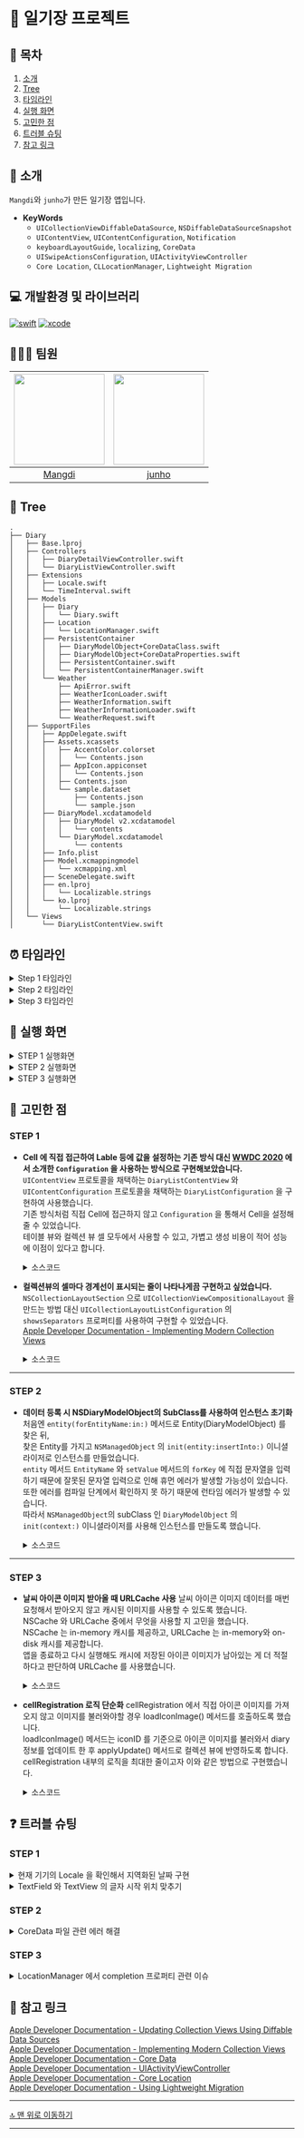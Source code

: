 # 📒 일기장 프로젝트

## 📖 목차
1. [소개](#-소개)
2. [Tree](#-tree)
3. [타임라인](#-타임라인)
4. [실행 화면](#-실행-화면)
5. [고민한 점](#-고민한-점)
6. [트러블 슈팅](#-트러블-슈팅)
7. [참고 링크](#-참고-링크)

## 🌱 소개

`Mangdi`와 `junho`가 만든 일기장 앱입니다.
- **KeyWords**
  - `UICollectionViewDiffableDataSource`, `NSDiffableDataSourceSnapshot`
  - `UIContentView`, `UIContentConfiguration`, `Notification`
  - `keyboardLayoutGuide`, `localizing`, `CoreData`
  - `UISwipeActionsConfiguration`, `UIActivityViewController`
  - `Core Location`, `CLLocationManager`, `Lightweight Migration`

## 💻 개발환경 및 라이브러리
[![swift](https://img.shields.io/badge/swift-5.6-orange)]()
[![xcode](https://img.shields.io/badge/Xcode-13.4.1-blue)]()

## 🧑🏻‍💻 팀원
|<img src="https://avatars.githubusercontent.com/u/49121469" width=160>|<img src="https://camo.githubusercontent.com/a482a55a5f5456520d73f6c2debdd13375430060d5d1613ca0c733853dedacc0/68747470733a2f2f692e696d6775722e636f6d2f436558554f49642e706e67" width=160>|
|:--:|:--:|
|[Mangdi](https://github.com/MangDi-L)|[junho](https://github.com/junho15)|

## 🌲 Tree

```
.
├── Diary
│   ├── Base.lproj
│   ├── Controllers
│   │   ├── DiaryDetailViewController.swift
│   │   └── DiaryListViewController.swift
│   ├── Extensions
│   │   ├── Locale.swift
│   │   └── TimeInterval.swift
│   ├── Models
│   │   ├── Diary
│   │   │   └── Diary.swift
│   │   ├── Location
│   │   │   └── LocationManager.swift
│   │   ├── PersistentContainer
│   │   │   ├── DiaryModelObject+CoreDataClass.swift
│   │   │   ├── DiaryModelObject+CoreDataProperties.swift
│   │   │   ├── PersistentContainer.swift
│   │   │   └── PersistentContainerManager.swift
│   │   └── Weather
│   │       ├── ApiError.swift
│   │       ├── WeatherIconLoader.swift
│   │       ├── WeatherInformation.swift
│   │       ├── WeatherInformationLoader.swift
│   │       └── WeatherRequest.swift
│   ├── SupportFiles
│   │   ├── AppDelegate.swift
│   │   ├── Assets.xcassets
│   │   │   ├── AccentColor.colorset
│   │   │   │   └── Contents.json
│   │   │   ├── AppIcon.appiconset
│   │   │   │   └── Contents.json
│   │   │   ├── Contents.json
│   │   │   └── sample.dataset
│   │   │       ├── Contents.json
│   │   │       └── sample.json
│   │   ├── DiaryModel.xcdatamodeld
│   │   │   ├── DiaryModel v2.xcdatamodel
│   │   │   │   └── contents
│   │   │   └── DiaryModel.xcdatamodel
│   │   │       └── contents
│   │   ├── Info.plist
│   │   ├── Model.xcmappingmodel
│   │   │   └── xcmapping.xml
│   │   ├── SceneDelegate.swift
│   │   ├── en.lproj
│   │   │   └── Localizable.strings
│   │   └── ko.lproj
│   │       └── Localizable.strings
│   └── Views
│       └── DiaryListContentView.swift
```
 
## ⏰ 타임라인

<details>
<summary>Step 1 타임라인</summary>
    
- **22/12/20**
    - SwiftLint 라이브러리 적용
    - MVC 파일 분리 및 Asset에 들어있는 json파일에 맞는 모델타입 구현

- **22/12/22**
    - 일기장 리스트 화면 구현 
        - 스토리보드 제거
        - CollectionView Layout, DataSource, Snapshot 구현
        - Custom ContnetView, ContentConfiguration 구현
    - 일기장 등록 화면구현
        - 키보드가 화면을 가리지 않도록 구현
        - NSLocalizedString 사용하여 구현
    
- **22/12/23**
    - 프로젝트 폴더 정리(Extensions, Models, Views, Controllers, SupportFiles)

</details>

<details>
<summary>Step 2 타임라인</summary>
    
- **22/12/26**
    - Mark 주석 추가
    - ContentConfiguration를 Custom ContnetView의 Nested Type으로 선언
    
- **22/12/27**
    - DiaryModel, NSMangedObject Subclass 구현
    - PersistentContainer, PersistentContainerManager 구현
    
    
- **22/12/29**
    - 일기 화면 이동 기능 구현
    - 자동 저장 기능 구현
    - 더보기 버튼 및 액션 시트로 공유/삭제 기능 구현
    - 스와이프로 공유/삭제 기능 구현

</details>

<details>
<summary>Step 3 타임라인</summary>
    
- **23/01/03**
    - 위치정보 관련 Location Manager 타입 구현
    - API 통신관련 NetworkManger 타입 구현
    
- **23/01/04**
    - NetworkManger 기능 분리 및 URLCache 추가
    - Diary 모델 및 CoreData DB의 속성에 날씨관련 프로퍼티2개 추가하고 새로운 버전 생성
    - cellRegistration 에서 contentConfiguration 에 이미지 할당해주는 기능 및 아이콘 이미지 로드 기능 추가
    - 날씨아이콘 이미지뷰 추가 및 세팅
    
- **23/01/05**
    - 새로운 일기를 작성할 때 현재 사용자의 위치를 기반으로 현재 날씨정보를 가져오는 기능 구현
    - 전체적인 컨벤션 통일

</details>


## 📱 실행 화면

<details>
    <summary>STEP 1 실행화면</summary>

|화면회전|지역화|
|:--:|:--:|
|![Simulator Screen Recording - iPhone 11 - 2022-12-23 at 14 39 10](https://user-images.githubusercontent.com/49121469/209278369-3e69e3c0-3700-49d8-8fde-8e36b2f0ddd8.gif)|![Simulator Screen Recording - iPhone 11 - 2022-12-23 at 14 52 03](https://user-images.githubusercontent.com/49121469/209279608-581b9718-6c32-4a87-a0a6-f654bbc4eb3c.gif)|
    
</details>

<details>
    <summary>STEP 2 실행화면</summary>

|키보드가 내려갈때 저장|백그라운드 진입할때 저장|이전화면으로 이동할때 저장|
|:--:|:--:|:--:|
|![number1](https://user-images.githubusercontent.com/49121469/210041455-6fae46dc-3d9f-4584-a850-1045dd0df8a1.gif)|![number2](https://user-images.githubusercontent.com/49121469/210041459-8832be13-1cb8-4e63-8a2f-2858198c16ed.gif)|![number3](https://user-images.githubusercontent.com/49121469/210041465-3598e1be-8d80-4c6d-b6b9-9fef13087094.gif)|
|더보기버튼으로 삭제|더보기버튼으로 공유|셀 스와이프삭제와 공유|
|![number4](https://user-images.githubusercontent.com/49121469/210041467-b96868d7-9d07-447d-bc47-44a668357d08.gif)|![number5](https://user-images.githubusercontent.com/49121469/210041470-eb4776c1-f7c2-4323-b886-192ddbfaad0d.gif)|![number6](https://user-images.githubusercontent.com/49121469/210041473-377dadd1-6853-4d3c-9909-a3778a173a41.gif)|
    
</details>

<details>
    <summary>STEP 3 실행화면</summary>
    
|(위치허가O)일기장생성|(위치허가X)일기장생성|
|:--:|:--:|
|![2번](https://i.imgur.com/Z60MvVe.gif)|![3번](https://i.imgur.com/k72znXm.gif)|

</details>

## 👀 고민한 점

### STEP 1

- **Cell 에 직접 접근하여 Lable 등에 값을 설정하는 기존 방식 대신 [WWDC 2020](https://developer.apple.com/videos/play/wwdc2020/10027/) 에서 소개한 `Configuration` 을 사용하는 방식으로 구현해보았습니다.**   
`UIContentView` 프로토콜을 채택하는 `DiaryListContentView` 와 `UIContentConfiguration` 프로토콜을 채택하는 `DiaryListConfiguration` 을 구현하여 사용했습니다.   
기존 방식처럼 직접 Cell에 접근하지 않고 `Configuration` 을 통해서 Cell을 설정해줄 수 있었습니다.   
테이블 뷰와 컬렉션 뷰 셀 모두에서 사용할 수 있고, 가볍고 생성 비용이 적어 성능에 이점이 있다고 합니다.

    <details>
    <summary>소스코드</summary>
    <div markdown="1">

    ```swift
        let cellRegistration = UICollectionView.CellRegistration<UICollectionViewListCell, Diary.ID> { [weak self] cell, _, itemIdentifier in
            var contentConfiguration = DiaryListConfiguration()
            guard let diary = self?.diary(diaryID: itemIdentifier) else {
                cell.contentConfiguration = contentConfiguration
                return
            }

            contentConfiguration.title = diary.title
            contentConfiguration.body = diary.body
            contentConfiguration.createdAt = diary.createdAt
            cell.contentConfiguration = contentConfiguration
            cell.accessories = [
                UICellAccessory.disclosureIndicator()
            ]
        }
    ```

    </div>
    </details>

- **컬렉션뷰의 셀마다 경계선이 표시되는 줄이 나타나게끔 구현하고 싶었습니다.**   
`NSCollectionLayoutSection` 으로 `UICollectionViewCompositionalLayout` 을 만드는 방법 대신 `UICollectionLayoutListConfiguration` 의 `showsSeparators` 프로퍼티를 사용하여 구현할 수 있었습니다.   
[Apple Developer Documentation - Implementing Modern Collection Views](https://developer.apple.com/documentation/uikit/views_and_controls/collection_views/implementing_modern_collection_views) 

    
    <details>
    <summary>소스코드</summary>
    <div markdown="1">

    ```swift
        // 기존 방식
        let itemSize = NSCollectionLayoutSize(widthDimension: .fractionalWidth(1.0),
                                              heightDimension: .fractionalHeight(1.0))
        let item = NSCollectionLayoutItem(layoutSize: itemSize)
        let groupSize = NSCollectionLayoutSize(widthDimension: .fractionalWidth(1.0),
                                               heightDimension: .estimated(75))
        let group = NSCollectionLayoutGroup.horizontal(layoutSize: groupSize,
                                                       subitem: item,
                                                       count: 1)
        let section = NSCollectionLayoutSection(group: group)
        let viewLayout = UICollectionViewCompositionalLayout(section: section)
    ```
    ```swift
        // 새로운 방식
        var config = UICollectionLayoutListConfiguration(appearance: .plain)
        config.showsSeparators = true
        let viewLayout = UICollectionViewCompositionalLayout.list(using: config)
    ```    

    </div>
    </details>    

---

### STEP 2

- **데이터 등록 시 NSDiaryModelObject의 SubClass를 사용하여 인스턴스 초기화**
    처음엔 `entity(forEntityName:in:)` 메서드로 Entity(DiaryModelObject) 를 찾은 뒤,  
찾은 Entity를 가지고 `NSManagedObject` 의 `init(entity:insertInto:)` 이니셜라이저로 인스턴스를 만들었습니다.  
`entity` 메서드 `EntityName` 와 `setValue` 메서드의 `forKey` 에 직접 문자열을 입력하기 때문에 잘못된 문자열 입력으로 인해 휴먼 에러가 발생할 가능성이 있습니다.  
또한 에러를 컴파일 단계에서 확인하지 못 하기 때문에 런타임 에러가 발생할 수 있습니다.  
따라서 `NSManagedObject`의 subClass 인 `DiaryModelObject` 의 `init(context:)` 이니셜라이저를 사용해 인스턴스를 만들도록 했습니다.
    
    <details>
    <summary>소스코드</summary>
    <div markdown="1">

    ```swift
        // 수정 전
        func insertDiary(_ diary: Diary) {
            guard let entity = NSEntityDescription.entity(forEntityName: "DiaryModelObject", 
                                                          in: persistentContainer.viewContext) else { return }
            let diaryModelObejct = NSManagedObject(entity: entity,
                                                   insertInto: persistentContainer.viewContext)
            diaryModelObejct.setValue(diary.id, forKey: "id")
            diaryModelObejct.setValue(diary.title, forKey: "title")
            diaryModelObejct.setValue(diary.body, forKey: "body")
            diaryModelObejct.setValue(diary.createdAt, forKey: "createdAt")
            persistentContainer.saveContext()
        }

        // 수정 후
        func insertDiary(_ diary: Diary) {
            let diaryModelObejct = DiaryModelObject(context: persistentContainer.viewContext)
            diaryModelObejct.id = diary.id
            diaryModelObejct.title = diary.title
            diaryModelObejct.body = diary.body
            diaryModelObejct.createdAt = diary.createdAt
            persistentContainer.saveContext()
        }
    ```

    </div>
    </details>
    
---
    
### STEP 3

- **날씨 아이콘 이미지 받아올 때 URLCache 사용**
날씨 아이콘 이미지 데이터를 매번 요청해서 받아오지 않고 캐시된 이미지를 사용할 수 있도록 했습니다.  
NSCache 와 URLCache 중에서 무엇을 사용할 지 고민을 했습니다.  
NSCache 는 in-memory 캐시를 제공하고, URLCache 는 in-memory와 on-disk 캐시를 제공합니다.  
앱을 종료하고 다시 실행해도 캐시에 저장된 아이콘 이미지가 남아있는 게 더 적절하다고 판단하여 URLCache 를 사용했습니다.  
    
    <details>
    <summary>소스코드</summary>
    <div markdown="1">

    ```swift
        private let imageURLCache = URLCache.shared

        imageURLCache.getCachedResponse(for: dataTask) { response in
            guard let response = response,
                  let cachedImage = UIImage(data: response.data) else {
                dataTask.resume()
                return
            }
            completion(cachedImage, nil)
        }
    ```

    </div>
    </details>
    
- **cellRegistration 로직 단순화**
cellRegistration 에서 직접 아이콘 이미지를 가져오지 않고 이미지를 불러와야할 경우 loadIconImage() 메서드를 호출하도록 했습니다.  
loadIconImage() 메서드는 iconID 를 기준으로 아이콘 이미지를 불러와서 diary 정보를 업데이트 한 후 applyUpdate() 메서드로 컬렉션 뷰에 반영하도록 합니다.  
cellRegistration 내부의 로직을 최대한 줄이고자 이와 같은 방법으로 구현했습니다.  
    
    <details>
    <summary>소스코드</summary>
    <div markdown="1">

    ```swift
        private func configureDataSource() {
            let cellRegistration = UICollectionView.CellRegistration<UICollectionViewListCell, Diary.ID> { [weak self] cell, _, itemIdentifier in
                ...
                let hasIconID = diary.iconID != nil
                if hasIconID {
                    if let iconImage = diary.iconImage {
                        contentConfiguration.iconImage = iconImage
                    } else {
                        self?.loadIconImage(for: diary.id)
                    }
                }
                ...
        }

        private func loadIconImage(for diaryID: Diary.ID) {
            guard var diary = diary(diaryID: diaryID),
                  let iconID = diary.iconID else { return }
            WeatherIconLoader().load(iconID: iconID) { [weak self] image, error in
                if let error = error {
                    print(error)
                    return
                }
                guard let image = image else { return }
                diary.iconImage = image
                DispatchQueue.main.async {
                    self?.update(diary: diary)
                    self?.updateSnapshot([diary.id])
                }
            }
        }
    ```

    </div>
    </details>
    
## ❓ 트러블 슈팅

### STEP 1

<details>
<summary> 현재 기기의 Locale 을 확인해서 지역화된 날짜 구현 </summary>
<div markdown="1">
    
- 시뮬레이터 설정에서 언어를 바꿔가며 테스트하던 중 `Locale.current` 가 제대로 바뀌지 않는 문제가 있었습니다.
- `EditSchema - Options` 에서 `App Language` 를 `Korean` 으로 `App Region` 을 `South Korea` 로 수정한 뒤 `Locale.current` 를 확인해도 `en_KR` 였습니다.
- 사용자가 선호하는 언어의 정렬된 목록을 알려주는 `Locale` 의 타입프로퍼티 `preferredLanguages` 를 활용해서 날짜의 지역화를 구현할 수 있었습니다.
    
```swift
// 수정전
extension DateFormatter {
    static func convertToCurrentLocalizedText(timeIntervalSince1970: Double) -> String {
        let date = Date(timeIntervalSince1970: timeIntervalSince1970)
        let formatter = DateFormatter()
        formatter.dateStyle = .long
        formatter.timeStyle = .none
        formatter.locale = Locale.current // Locale.current 사용
        return formatter.string(from: date)
    }
}
```

```swift
// 수정후
extension Locale {
    static var currentLocale: Locale {
        if let preferredLanguage = Locale.preferredLanguages.first {
            return Locale(identifier: preferredLanguage)
        } else {
            return Locale.current
        }
    }
}

extension DateFormatter {
    static func convertToCurrentLocalizedText(timeIntervalSince1970: Double) -> String {
        let date = Date(timeIntervalSince1970: timeIntervalSince1970)
        let formatter = DateFormatter()
        formatter.dateStyle = .long
        formatter.timeStyle = .none
        formatter.locale = Locale.currentLocale // 새로 추가한 Locale.currnetLocale 사용
        return formatter.string(from: date)
    }
}
```
    
</div>
</details>

<details>
    <summary> TextField 와 TextView 의 글자 시작 위치 맞추기</summary>

- titleTextField 와 bodyTextView 의 글자 시작 위치가 서로 달랐습니다.
- 예시 화면과 같이, 둘의 글자 시작 위치가 동일하도록 해주기 위해 텍스트 뷰의 `textContainer.lineFragmentPadding` 프로퍼티에 값을 디폴트 값인 `5` 대신 `0` 으로 설정해 주었습니다.
    
```swift
textView.textContainer.lineFragmentPadding = 0 // 5(디폴트) -> 0
```

|수정 전|수정 후|
|:--:|:--:|
|![](https://i.imgur.com/38sLVy7.png)|![](https://i.imgur.com/8AgMvhc.png)|


</details>

### STEP 2

<details>
    <summary> CoreData 파일 관련 에러 해결 </summary>

- 개발 과정에서 CoreData Model에 Entity를 여러개를 추가해서 작업을 진행하다가 필요없어진 Entity는 삭제했습니다.  
- 그런데 이후에 진행한 작업에서 완전히 지워진게 아니엇던걸 확인하고 완전한 삭제를 위해 프로젝트파일을 열어서 삭제할Entity와 관련된 파일을 하나씩 지우는과정중 파일이 날아가버리는 상황을 겪었습니다.  
- 그래서 이 방법은 철회하고 직접 finder에 들어가서 기존에 생성한 CoreData 관련파일을 모두 제거한 후 다시 처음부터 Entity를 생성하여 문제를 해결할 수 있었습니다.
    
</details>

### STEP 3

<details>
<summary> LocationManager 에서 completion 프로퍼티 관련 이슈 </summary>
<div markdown="1">
    
- `LocationManager` 객체의 `currentLocation()` 메서드에 탈출 클로저를 추가하여 `CLLocation` 타입의 정보를 메서드를 호출한 쪽에 전달하고자 했습니다.  
- `currentLocation()` 메서드 내부에서 `CLLocationManger` 의 `requestLocation()` 메서드를 호출하면 델리게이트의 `locationManager(_ manager: CLLocationManager, didUpdateLocations locations: [CLLocation])` 메서드에서 위치 정보를 확인할 수 있었습니다.
- `currentLocation()` 메서드에서 매개 변수로 받은 탈출 클로저에 위치 정보를 넣어주어야 하기 때문에 `completion` 프로퍼티를 사용해서 클로저를 델리게이트 메서드에 전달할 수 있도록 했습니다.
- `completion` 프로퍼티에 클로저가 남아 있어서 다시 클로저를 호출하는 경우가 발생했습니다.
클로저를 호출한 뒤 `completion` 프로퍼티를 nil로 초기화하여 문제를 해결했습니다.
    
```swift
    final class LocationManager: NSObject {
        private var completion: Completion?

        func currentLocation(completion: @escaping Completion) {
            self.completion = completion
            locationManager.requestLocation()
    }

    extension LocationManager: CLLocationManagerDelegate {
        // 수정 전
        func locationManager(_ manager: CLLocationManager, didUpdateLocations locations: [CLLocation]) {
            guard let completion = completion else { return }
            guard isAuthorized else {
                completion(nil, nil)
                return
            }
            completion(locations.last, nil)
        }

        // 수정 후
        func locationManager(_ manager: CLLocationManager, didUpdateLocations locations: [CLLocation]) {
            guard let completion = completion else { return }
            guard isAuthorized else {
                completion(nil, nil)
                self.completion = nil
                return
            }
            completion(locations.last, nil)
            self.completion = nil
        }
```
    
</div>  
</details>

## 🔗 참고 링크

[Apple Developer Documentation - Updating Collection Views Using Diffable Data Sources](https://developer.apple.com/documentation/uikit/views_and_controls/collection_views/updating_collection_views_using_diffable_data_sources)  
[Apple Developer Documentation - Implementing Modern Collection Views](https://developer.apple.com/documentation/uikit/views_and_controls/collection_views/implementing_modern_collection_views)  
[Apple Developer Documentation - Core Data](https://developer.apple.com/documentation/coredata)  
[Apple Developer Documentation - UIActivityViewController](https://developer.apple.com/documentation/uikit/uiactivityviewcontroller)  
[Apple Developer Documentation - Core Location](https://developer.apple.com/documentation/corelocation)  
[Apple Developer Documentation - Using Lightweight Migration](https://developer.apple.com/documentation/coredata/using_lightweight_migration)  

---

[🔝 맨 위로 이동하기](#-일기장-프로젝트)


---
